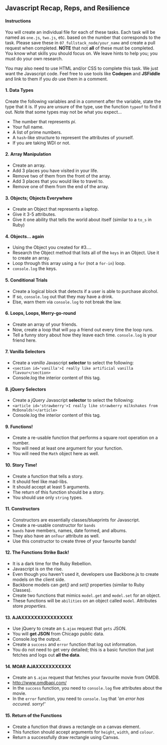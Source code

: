 ## Javascript Recap, Reps, and Resilience

#### Instructions

You will create an individual file for each of these tasks. Each task will be named as `one.js`, `two.js`, etc. based on the number that corresponds to the task. Please save these in `07_fullstack_node/your_name` and create a pull request when completed. **NOTE** that not **all** of these must be completed. You know what skills you should focus on. We leave hints to help you; you must do your own research.

You may also need to use HTML and/or CSS to complete this task. We just want the Javascript code. Feel free to use tools like **Codepen** and **JSFiddle** and link to them if you *do* use them in a comment.

#### 1. Data Types

Create the following variables and in a comment after the variable, state the type that it is. If you are unsure of the type, use the function `typeof` to find it out. Note that some types may not be what you expect...

* The number that represents *pi*.
* Your full name.
* A list of prime numbers.
* A `hash`-like structure to represent the attributes of yourself.
* If you are taking WDI or not.

#### 2. Array Manipulation

* Create an array.
* Add 3 places you have visited in your life.
* Remove two of them from the front of the array.
* Add 3 places that you would like to travel to.
* Remove one of them from the end of the array.

#### 3. Objects; Objects Everywhere

* Create an Object that represents a laptop.
* Give it 3-5 attributes.
* Give it one ability that tells the world about itself (similar to a `to_s` in Ruby)

#### 4. Objects... again

* Using the Object you created for #3....
* Research the Object method that lists all of the `keys` in an Object. Use it to create an array.
* Loop through this array using a `for` (not a `for-in`) loop.
* `console.log` the keys.

#### 5. Conditional Trials

* Create a logical block that detects if a user is able to purchase alcohol.
* If so, `console.log` out that they may have a drink.
* Else, warn them via `console.log` to not break the law.

#### 6. Loops, Loops, Merry-go-round

* Create an array of your friends.
* Now, create a loop that will `pop` a friend out every time the loop runs.
* Tell a funny story about how they leave each time. `console.log` is your friend here.

#### 7. Vanilla Selectors

* Create a *vanilla* Javascript **selector** to select the following:
* `<section id='vanilla'>I really like artificial vanilla flavour</section>`
* Console.log the interior content of this tag.

#### 8. jQuery Selectors

* Create a *jQuery* Javascript **selector** to select the following:
* `<article id='strawberry'>I really like strawberry milkshakes from McDonalds!</article>`
* Console.log the interior content of this tag.

#### 9. Functions!

* Create a re-usable function that performs a square root operation on a number.
* You will need at least one argument for your function.
* You will need the `Math` object here as well.

#### 10. Story Time!

* Create a function that tells a story.
* It should feel like mad-libs.
* It should accept at least 5 arguments.
* The return of this function should be a story.
* You should use only `string` types.

#### 11. Constructors

* Constructors are essentially classes/blueprints for Javascript.
* Create a re-usable constructor for `bands`
* `bands` have members, names, date formed, and albums.
* They also have an `onTour` attribute as well.
* Use this constructor to create three of your favourite bands!

#### 12. The Functions Strike Back!

* It is a dark time for the Ruby Rebellion.
* Javascript is on the rise.
* Even though you haven't used it, developers use Backbone.js to create models on the client side.
* Backbone models can *get()* and *set()* properties (similar to Ruby Classes).
* Create two functions that mimics `model.get` and `model.set` for an object.
* These functions will be `abilities` on an object called `model`. Attributes store *properties*.

#### 13. AJAXXXXXXXXXXXXXXXX

* Use jQuery to create an `$.ajax` request that `gets` JSON.
* You will **get JSON** from Chicago public data.
* Console.log the output.
* Create a `success` and `error` function that log out information.
* You do not need to get very detailed; this is a basic function that just fetches and logs out **all the data**.

#### 14. MOAR AJAXXXXXXXXXXX

* Create an `$.ajax` request that fetches your favourite movie from OMDB.
* http://www.omdbapi.com/
* In the `success` function, you need to `console.log` five attributes about the movie.
* In the `error` function, you need to `console.log` that *'an error has occured. sorry!'*

#### 15. Return of the Functions

* Create a function that draws a rectangle on a canvas element.
* This function should accept arguments for `height`, `width`, and `colour`.
* Return a successfully draw rectangle using Canvas.
